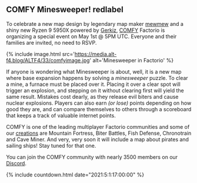 ## COMFY Minesweeper! <author>redlabel</author>

To celebrate a new map design by legendary map maker [mewmew](https://github.com/M3wM3w) and a shiny new Ryzen 9 5950X powered by [Gerkiz](https://github.com/Gerkiz), [COMFY](https://getcomfy.eu/) Factorio is organizing a special event on May 1st @ 5PM UTC. Everyone and their families are invited, no need to RSVP.

{% include image.html src='https://media.alt-f4.blog/ALTF4/33/comfyimage.jpg' alt='Minesweeper in Factorio' %}

If anyone is wondering what Minesweeper is about, well, it is a new map where base expansion happens by solving a *minesweeper* puzzle. To clear a mine, a furnace must be placed over it. Placing it over a clear spot will trigger an explosion, and stepping on it without clearing first will yield the same result. Mistakes cost dearly, as they release evil biters and cause nuclear explosions. Players can also earn *(or lose)* points depending on how good they are, and can compare themselves to others through a scoreboard that keeps a track of valuable internet points.

COMFY is one of the leading multiplayer Factorio communities and some of our [creations](https://github.com/M3wM3w/ComfyFactorio) are Mountain Fortress, Biter Battles, Fish Defense, Chronotrain and Cave Miner. And very, very soon it will include a map about pirates and sailing ships! Stay tuned for that one.

You can join the COMFY community with nearly 3500 members on our [Discord](https://getcomfy.eu/discord).

{% include countdown.html date="2021:5:1:17:00:00" %}
